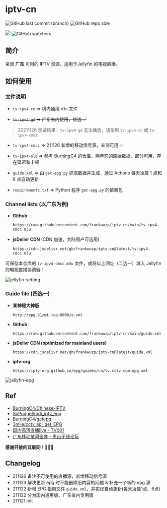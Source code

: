 # iptv-cn
![GitHub last commit (branch)](https://img.shields.io/github/last-commit/frankwuzp/iptv-cn/main?style=flat-square)
![GitHub repo size](https://img.shields.io/github/repo-size/frankwuzp/iptv-cn?style=flat-square)

[![](https://data.jsdelivr.com/v1/package/gh/frankwuzp/iptv-cn/badge)](https://www.jsdelivr.com/package/gh/frankwuzp/iptv-cn)
![GitHub watchers](https://img.shields.io/github/watchers/frankwuzp/iptv-cn?style=social)


## 简介

亲测 **广东** 可用的 IPTV 资源，适用于Jellyfin 的电视直播。

## 如何使用

### 文件说明

- `tv-ipv4-cn` => 境内通用 `m3u` 文件

- ~~`tv-ipv4-gd` => 广东省内使用，优选 ✅~~

> 20211126 测试结果：`tv-ipv4-gd` 无法播放，请使用 `tv-ipv4-cn` 或 `tv-ipv4-cmcc`

- `tv-ipv4-cmcc` => 211126 新增的移动信号源，亲测可用 ✅

- `tv-ipv4-old` => 参考 [BurningC4](https://github.com/BurningC4/Chinese-IPTV) 的仓库，两年前的原始数据，部分可用，存在延迟和卡顿

- `guide.xml` => 由 `get-epg.py` 抓取数据并生成，通过 Actions 每天凌晨 1 点和 6 点自动更新

- `requirements.txt` => Python 程序 `get-epg.py` 的依赖包
### Channel lists (以广东为例)

- **Github**

  `https://raw.githubusercontent.com/frankwuzp/iptv-cn/main/tv-ipv4-cmcc.m3u`

- **jsDelivr CDN** (CDN 加速，大陆用户可选用)

  `https://cdn.jsdelivr.net/gh/frankwuzp/iptv-cn@latest/tv-ipv4-cmcc.m3u`

可保存本仓库的 `tv-ipv4-cmcc.m3u` 文件，或将以上网址（二选一）填入 Jellyfin 的电视直播协调器：

![jellyfin-setting](./image/jellyfin-settings.jpg)

### Guide file (四选一)

- **某神秘大神版**

  `http://epg.51zmt.top:8000/e.xml`

- **Github**

  `https://raw.githubusercontent.com/frankwuzp/iptv-cn/main/guide.xml`

- **jsDelivr CDN (optimized for mainland users)**

  `https://cdn.jsdelivr.net/gh/frankwuzp/iptv-cn@latest/guide.xml`

- **iptv-org**
  
  `https://iptv-org.github.io/epg/guides/cn/tv.cctv.com.epg.xml`


![jellyfin-epg](./image/jellyfin-epg.jpg)

## Ref

- [BurningC4/Chinese-IPTV](https://github.com/BurningC4/Chinese-IPTV)
- [SoPudge/kodi_iptv_epg](https://github.com/SoPudge/kodi_iptv_epg)
- [BurningC4/getepg](https://github.com/BurningC4/getepg)
- [3mile/cctv_api_get_EPG](https://github.com/3mile/cctv_api_get_EPG)
- [国内高清直播live - TV001](http://www.tv001.vip/forum.php?mod=viewthread&tid=3)
- [广东移动某河全套 - 恩山无线论坛](https://www.right.com.cn/forum/thread-6809023-1-1.html)

**感谢开放的互联网！🎉🎉🎉**

## Changelog

- 211126 备注不可使用的直播源，新增移动信号源
- 211123 解决更新 epg 时不能删除旧内容的问题 & 补充一个新的 epg 源
- 211122 新增 EPG 指南文件 `guide.xml`，并实现自动更新(每天凌晨1点、6点)
- 211122 分为国内通用版、广东省内专用版
- 211121 init
